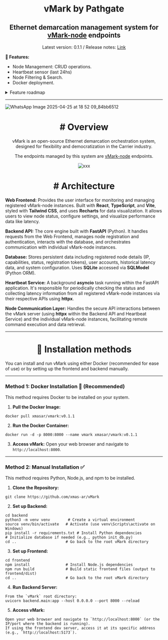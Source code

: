 <h1 align="center">vMark by Pathgate</h1>
<h2 align="center">Ethernet demarcation management system for <a href="https://github.com/xmas-ar/vMark-node">vMark-node</a> endpoints</h2>

<p align="center">Latest version: 0.1.1 / Release notes: <a href="https://github.com/xmas-ar/vMark/blob/main/docs/base/release_notes.md">Link</a> </p>

**🚀 Features:**
- Node Management: CRUD operations.
- Heartbeat sensor (last 24hs)
- Node Filtering & Search.
- Docker deployment.


<details>
  <summary>Feature roadmap</summary>
  
  
  ```
   1. Benchmarks:
  
  - Throughput / Latency / Frame Loss (RFC 2544).
  - Back-to-Back and Jitter Testing.
  - 24/7 Service Assurance sessions (XDP BFD implementation).
  - Packet Delay Variation (PDV) for voice/video service assurance. 
  - Path MTU Discovery (detect fragmentation issues)
  
  2. Performance Assurance
  
  - Flow Export and Analysis (NetFlow, sFlow, IPFIX support)
  - Heartbeat node monitoring.
  - Ethernet OAM. (IEEE 802.1ag / Y.1731)
  - Real-Time Packet Capture (Wireshark-style exports)
  - Live Traffic Statistics (bandwidth per port, errors, discards, CRCs, etc.)
  - Interface Health Monitoring (up/down, speed mismatches, duplex mismatches)
  - Timing protocols support (ITU-T G.8262 Sync-E and IEEE 1588v2)
  
  3. Automation and Analytics
  
  - Remote vMark MEF Ethernet services deployment & monitoring.
  - Orchestation of vMark-nodes features.
  - Scheduled Tests (hourly, daily, during maintenance windows)
  - Threshold-Based Alerts (ex: latency > 5 ms triggers an alert)
  - Historical Data Storage (keep performance logs for weeks/months)
  - Trend Analysis and Forecasting (basic AI/ML for predicting future problems)
  - Topology Awareness (map results back to logical/physical network maps)
  - Dynamic Baseline Learning
  
  4. Protocol Support and Flexibility
  
  - IPv4 and IPv6
  - VLAN, QinQ, MPLS, Segment Routing aware
  - Option for encrypted link testing (IPSec, MACsec links)
  - MEF3 compliance.
  
  5. UX and Integrations
  
  - Web UI Dashboards.
  - CLI Access.
  - API (REST/gRPC) for integration with orchestration tools.
  - Multi-Tenant Support (so multiple users can run tests in parallel)
  - Authentication/Authorization (LDAP, OIDC)
  - Report Generation (PDF/HTML reports after test runs)
  
  6. Advanced Features:
  
  - Impairment Simulation (add artificial delay/loss/jitter to links)
  - Adaptive Testing (tests change dynamically based on live results)
  - Multi-Hop Path Tracing (reverse traceroute with performance metrics)
  ```
  
</details>


___

![WhatsApp Image 2025-04-25 at 18 52 09_84bb6512](https://github.com/user-attachments/assets/aba9962c-a8a8-4a04-bc2c-e073c5f72b37)


<h2 align="center"></h2>
<h1 align="center"># Overview</h1>

<p align="center">vMark is an open-source Ethernet demarcation orchestration system, designed for flexibility and democratization in the Carrier industry.</p>

<p align="center">The endpoints managed by this system are <a href="https://github.com/xmas-ar/vMark-node">vMark-node</a> endpoints. </p>



<p align="center">
  <img src="https://github.com/user-attachments/assets/a0ff9c06-6466-40df-bda7-70f73f2d7bf9" alt="xxx">
</p>

<h1 align="center"># Architecture</h1>

**Web Frontend:**
Provides the user interface for monitoring and managing registered vMark-node instances. Built with **React**, **TypeScript**, and **Vite**, styled with **Tailwind CSS**, and uses **Recharts** for data visualization. It allows users to view node status, configure settings, and visualize performance data like latency.

**Backend API:**
The core engine built with **FastAPI** (Python). It handles requests from the Web Frontend, manages node registration and authentication, interacts with the database, and orchestrates communication with individual vMark-node instances.

**Database:**
Stores persistent data including registered node details (IP, capabilities, status, registration tokens), user accounts, historical latency data, and system configuration. Uses **SQLite** accessed via **SQLModel** (Python ORM).

**Heartbeat Service:**
A background **asyncio** task running within the FastAPI application. It's responsible for periodically checking the status and collecting latency information from all registered vMark-node instances via their respective APIs using **httpx**.

**Node Communication Layer:**
Handles the secure API interactions between the vMark server (using **httpx** within the Backend API and Heartbeat Service) and the individual vMark-node instances, facilitating remote command execution and data retrieval.

___

<h1 align="center">📎 Installation methods</h1>

You can install and run vMark using either Docker (recommended for ease of use) or by setting up the frontend and backend manually.

___

### Method 1: Docker Installation 🔄 (Recommended)

This method requires Docker to be installed on your system.

1.  **Pull the Docker Image:**

```
docker pull xmasar/vmark:v0.1.1
```

2.  **Run the Docker Container:**
```
docker run -d -p 8000:8000 --name vmark xmasar/vmark:v0.1.1
```

3.  **Access vMark:** Open your web browser and navigate to `http://localhost:8000`.

___
### Method 2: Manual Installation ✅

This method requires Python, Node.js, and npm to be installed.

1.  **Clone the Repository:**
   
```
git clone https://github.com/xmas-ar/vMark
```

2.  **Set up Backend:**

```
cd backend
python3 -m venv venv        # Create a virtual environment
source venv/bin/activate   # Activate (use venv\Scripts\activate on Windows)
pip install -r requirements.txt # Install Python dependencies
# Initialize database if needed (e.g., python init_db.py)
cd ..                      # Go back to the root vMark directory
```

3.  **Set up Frontend:**

```
cd frontend
npm install                # Install Node.js dependencies
npm run build              # Build static frontend files (output to frontend/dist)
cd ..                      # Go back to the root vMark directory
```

4.  **Run Backend Server:**

```
From the `vMark` root directory:
uvicorn backend.main:app --host 0.0.0.0 --port 8000 --reload
```


5.  **Access vMark:**

```
Open your web browser and navigate to `http://localhost:8000` (or the IP/port where the backend is running).
If using the frontend dev server, access it at its specific address (e.g., `http://localhost:5173`).

```
